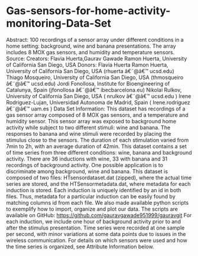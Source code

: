# Gas-sensors-for-home-activity-monitoring-Data-Set
Abstract: 100 recordings of a sensor array under different conditions in a home setting: background, wine and banana presentations. The array includes 8 MOX gas sensors, and humidity and temperature sensors.  Source:  Creators: Flavia Huerta,Gaurav Gawade Ramon Huerta, University of California San Diego, USA  Donors: Flavia Huerta Ramon Huerta, University of California San Diego, USA (rhuerta â€˜@â€™ ucsd.edu) Thiago Mosqueiro, University of California San Diego, USA (thmosqueiro â€˜@â€™ ucsd.edu) Jordi Fonollosa, Institute for Bioengineering of Catalunya, Spain (jfonollosa â€˜@â€™ ibecbarcelona.eu) Nikolai Rulkov, University of California San Diego, USA ( nrulkov â€˜@â€™ ucsd.edu ) Irene Rodriguez-Lujan, Universidad Autonoma de Madrid, Spain ( Irene.rodriguez â€˜@â€™ uam.es )  Data Set Information:  This dataset has recordings of a gas sensor array composed of 8 MOX gas sensors, and a temperature and humidity sensor. This sensor array was exposed to background home activity while subject to two different stimuli: wine and banana. The responses to banana and wine stimuli were recorded by placing the stimulus close to the sensors. The duration of each stimulation varied from 7min to 2h, with an average duration of 42min. This dataset contains a set of time series from three different conditions: wine, banana and background activity. There are 36 inductions with wine, 33 with banana and 31 recordings of background activity. One possible application is to discriminate among background, wine and banana.  This dataset is composed of two files: HTsensordataset.dat (zipped), where the actual time series are stored, and the HTSensormetadata.dat, where metadata for each induction is stored. Each induction is uniquely identified by an id in both files. Thus, metadata for a particular induction can be easily found by matching columns id from each file.  We also made available python scripts to exemplify how to import, organize and plot our data. The scripts are available on GitHub: https://github.com/gauravgawade951999/gauravgit  For each induction, we include one hour of background activity prior to and after the stimulus presentation. Time series were recorded at one sample per second, with minor variations at some data points due to issues in the wireless communication. For details on which sensors were used and how the time series is organized, see Attribute Information below.
